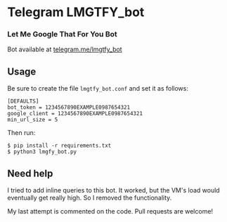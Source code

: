 # Telegram LMGTFY_bot
### Let Me Google That For You Bot

Bot available at [telegram.me/lmgtfy_bot](http://telegram.me/lmgtfy_bot)

## Usage

Be sure to create the file `lmgtfy_bot.conf` and set it as follows:

```
[DEFAULTS]
bot_token = 1234567890EXAMPLE0987654321
google_client = 1234567890EXAMPLE0987654321
min_url_size = 5
```

Then run:

```
$ pip install -r requirements.txt
$ python3 lmgfy_bot.py
```

## Need help

I tried to add inline queries to this bot. It worked, but the VM's load would eventually get really high. So I removed the functionality.

My last attempt is commented on the code. Pull requests are welcome!
